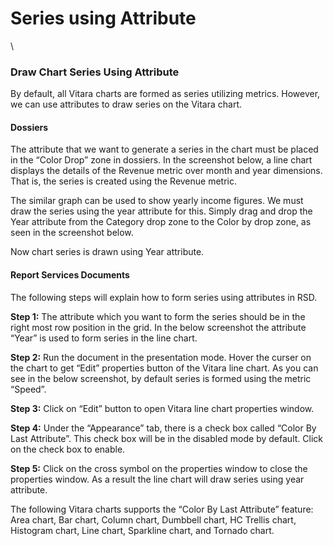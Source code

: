 # Series using Attribute

\


### Draw Chart Series Using Attribute <a href="#draw-chart-series-using-attribute" id="draw-chart-series-using-attribute"></a>

By default, all Vitara charts are formed as series utilizing metrics. However, we can use attributes to draw series on the Vitara chart.

#### Dossiers <a href="#dossiers" id="dossiers"></a>

The attribute that we want to generate a series in the chart must be placed in the “Color Drop” zone in dossiers. In the screenshot below, a line chart displays the details of the Revenue metric over month and year dimensions. That is, the series is created using the Revenue metric.

The similar graph can be used to show yearly income figures. We must draw the series using the year attribute for this. Simply drag and drop the Year attribute from the Category drop zone to the Color by drop zone, as seen in the screenshot below.

Now chart series is drawn using Year attribute.

#### Report Services Documents <a href="#documents" id="documents"></a>

The following steps will explain how to form series using attributes in RSD.

**Step 1:** The attribute which you want to form the series should be in the right most row position in the grid. In the below screenshot the attribute “Year” is used to form series in the line chart.

**Step 2:** Run the document in the presentation mode. Hover the curser on the chart to get “Edit” properties button of the Vitara line chart. As you can see in the below screenshot, by default series is formed using the metric “Speed”.

**Step 3:** Click on “Edit” button to open Vitara line chart properties window.

**Step 4:** Under the “Appearance” tab, there is a check box called “Color By Last Attribute”. This check box will be in the disabled mode by default. Click on the check box to enable.

**Step 5:** Click on the cross symbol on the properties window to close the properties window. As a result the line chart will draw series using year attribute.

The following Vitara charts supports the “Color By Last Attribute” feature: Area chart, Bar chart, Column chart, Dumbbell chart, HC Trellis chart, Histogram chart, Line chart, Sparkline chart, and Tornado chart.
